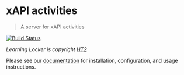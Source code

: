 # xAPI activities
> A server for xAPI activities

[![Build Status](https://travis-ci.org/LearningLocker/xapi-activities.svg?branch=master)](https://travis-ci.org/LearningLocker/xapi-activities)

*Learning Locker is copyright [HT2](http://ht2.co.uk)*

Please see our [documentation](http://docs.learninglocker.net) for installation, configuration, and usage instructions.
